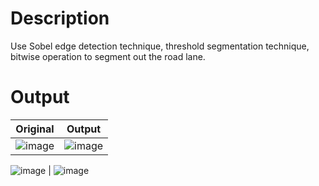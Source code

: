 # Description
Use Sobel edge detection technique, threshold segmentation technique, bitwise operation to 
segment out the road lane.

# Output
Original | Output
--- | ---
![image](https://user-images.githubusercontent.com/49195906/162357710-f6dc7924-bd65-4880-9399-918e9293b418.png) | ![image](https://user-images.githubusercontent.com/49195906/162357804-68cb9ffa-64b9-48cb-9e77-f81833bf08cc.png)


![image](https://user-images.githubusercontent.com/49195906/162357547-8909427e-7e6d-4a57-8e43-a5afc2501e51.png) | ![image](https://user-images.githubusercontent.com/49195906/162357430-bb66e282-63e8-4279-8f7e-7d6ce220e9dd.png)



